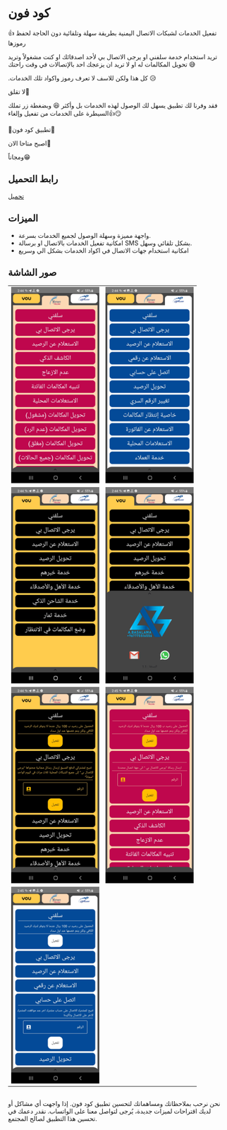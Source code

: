 # كود فون

👍 تفعيل الخدمات لشبكات الاتصال اليمنية بطريقة سهلة وتلقائية دون الحاجة لحفظ رموزها

تريد استخدام خدمة سلفني او يرجى الاتصال بي لأحد اصدقائك او كنت مشغولاً وتريد تحويل المكالمات له او لا تريد ان يزعجك احد بالإتصالات في وقت راحتك 😅

.كل هذا ولكن للاسف لا تعرف رموز واكواد تلك الخدمات 😥

لا تقلق🤗

فقد وفرنا لك تطبيق يسهل لك الوصول لهذه الخدمات بل وأكثر 😆
وبضغطة زر تملك السيطرة على الخدمات من تفعيل وإلغاء👍😏

💠تطبيق كود فون💠

اصبح متاحا الان📢

ومجاناً😁

## رابط التحميل

[تحميل](https://github.com/1basalama/myApps/raw/main/CodePhone.apk)

## الميزات

- واجهة مميزة وسهلة الوصول لجميع الخدمات بسرعة.
- امكانية تفعيل الخدمات بالاتصال او برسالة SMS بشكل تلقائي وسهل.
- امكانية استخدام جهات الاتصال في اكواد الخدمات بشكل الي وسريع 


## صور الشاشة

<table>
  <tr>
    <td>
      <img src="screenshots/Screenshot1.jpg" alt="Screenshot 1" width="200px" />
      <br />
      <em></em>
    </td>
    <td>
      <img src="screenshots/Screenshot2.jpg" alt="Screenshot 2" width="200px" />
      <br />
      <em></em>
    </td>
  </tr>
  <tr>
    <td>
      <img src="screenshots/Screenshot3.jpg" alt="Screenshot 3" width="200px" />
      <br />
      <em></em>
    </td>
    <td>
      <img src="screenshots/Screenshot4.jpg" alt="Screenshot 4" width="200px" />
      <br />
      <em></em>
    </td>
  </tr>
  <tr>
    <td>
      <img src="screenshots/Screenshot5.jpg" alt="Screenshot 5" width="200px" />
      <br />
      <em></em>
    </td>
    <td>
      <img src="screenshots/Screenshot6.jpg" alt="Screenshot 6" width="200px" />
      <br />
      <em></em>
    </td>
  </tr>
  <tr>
    <td>
      <img src="screenshots/Screenshot7.jpg" alt="Screenshot 7" width="200px" />
      <br />
      <em></em>
    </td>
    
  </tr>
</table>


##

نحن نرحب بملاحظاتك ومساهماتك لتحسين تطبيق كود فون. إذا واجهت أي مشاكل أو لديك اقتراحات لميزات جديدة، يُرجى لتواصل معنا على الواتساب. نقدر دعمك في تحسين هذا التطبيق لصالح المجتمع.

